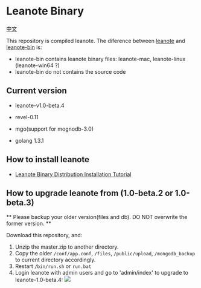 # Leanote Binary 

[中文](README-zh.md)

This repository is compiled leanote. The diference between [leanote](https://github.com/leanote/leanote)  and [leanote-bin](https://github.com/leanote/leanote-bin) is:
* leanote-bin contains leanote binary files: leanote-mac, leanote-linux (leanote-win64 ?)
* leanote-bin do not contains the source code

## Current version

* leanote-v1.0-beta.4

* revel-0.11
* mgo(support for mognodb-3.0)
* golang 1.3.1

## How to install leanote
* [Leanote Binary Distribution Installation Tutorial](https://github.com/leanote/leanote/wiki/leanote-binary-distribution-installation-tutorial)

## How to upgrade leanote from (1.0-beta.2 or 1.0-beta.3)

** Please backup your older version(files and db). DO NOT overwrite the former version. **

Download this repository, and:

1. Unzip the master.zip to another directory.
2. Copy the older `/conf/app.conf`, `/files`, `/public/upload`, `/mongodb_backup` to current directory accordingly.
3. Restart `/bin/run.sh` or `run.bat`
4. Login leanote with admin users and go to 'admin/index' to upgrade to leanote-1.0-beta.4:
![](http://leanote.com/file/outputImage?fileId=551aeb9238f41114e8001683)
